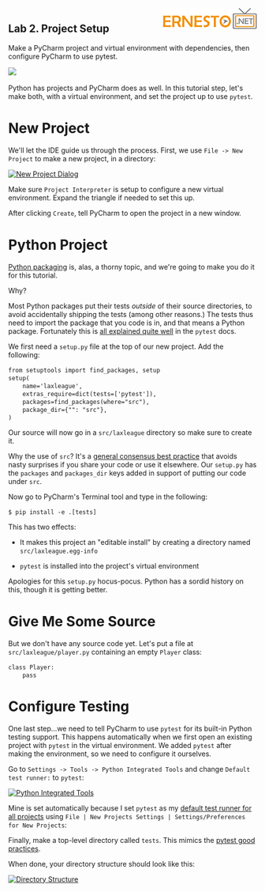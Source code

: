 <img align="right" src="../logo.png">


Lab 2. Project Setup
----------------------------

Make a PyCharm project and virtual environment with dependencies, then
configure PyCharm to use pytest.

[![](https://img.youtube.com/vi/mLYTP41H8U0/0.jpg)](https://www.youtube.com/watch?v=mLYTP41H8U0)


Python has projects and PyCharm does as well. In this tutorial step,
let's make both, with a virtual environment, and set the project up to
use `pytest`.

New Project
===========

We'll let the IDE guide us through the process. First, we use
`File -> New Project` to make a new project, in a directory:

[![New Project
Dialog](./images/new_project_dialog.png "New Project Dialog")](https://www.jetbrains.com/pycharm/guide/static/d5291b3cf29b3e18e8b030e4f287eb12/612f7/new_project_dialog.png)

Make sure `Project Interpreter` is setup to configure a new virtual
environment. Expand the triangle if needed to set this up.

After clicking `Create`, tell PyCharm to open the project in a new
window.

Python Project
==============

[Python
packaging](https://packaging.python.org/tutorials/packaging-projects/)
is, alas, a thorny topic, and we're going to make you do it for this
tutorial.

Why?

Most Python packages put their tests *outside* of their source
directories, to avoid accidentally shipping the tests (among other
reasons.) The tests thus need to import the package that you code is in,
and that means a Python package. Fortunately this is [all explained
quite
well](https://docs.pytest.org/en/latest/goodpractices.html#tests-outside-application-code)
in the `pytest` docs.

We first need a `setup.py` file at the top of our new project. Add the
following:

```
from setuptools import find_packages, setup
setup(
    name='laxleague',
    extras_require=dict(tests=['pytest']),
    packages=find_packages(where="src"),
    package_dir={"": "src"},
)
```

Our source will now go in a `src/laxleague` directory so make sure to
create it.

Why the use of `src`? It's a [general consensus best
practice](https://hynek.me/articles/testing-packaging/) that avoids
nasty surprises if you share your code or use it elsewhere. Our
`setup.py` has the `packages` and `packages_dir` keys added in support
of putting our code under `src`.

Now go to PyCharm's Terminal tool and type in the following:

```
$ pip install -e .[tests]
```

This has two effects:

-   It makes this project an "editable install" by creating a directory
    named `src/laxleague.egg-info`

-   `pytest` is installed into the project's virtual environment

Apologies for this `setup.py` hocus-pocus. Python has a sordid history
on this, though it is getting better.

Give Me Some Source
===================

But we don't have any source code yet. Let's put a file at
`src/laxleague/player.py` containing an empty `Player` class:

```
class Player:
    pass
```

Configure Testing
=================

One last step...we need to tell PyCharm to use `pytest` for its built-in
Python testing support. This happens automatically when we first open an
existing project with `pytest` in the virtual environment. We added
`pytest` after making the environment, so we need to configure it
ourselves.

Go to `Settings -> Tools -> Python Integrated Tools` and change
`Default test runner:` to `pytest`:

[![Python Integrated
Tools](./images/python_integrated_tools.png "Python Integrated Tools")](https://www.jetbrains.com/pycharm/guide/static/c8d60acd684e9f21738d574f61b0e2d8/91f10/python_integrated_tools.png)

Mine is set automatically because I set `pytest` as my [default test
runner for all
projects](https://www.jetbrains.com/help/pycharm/configure-project-settings.html#new-default-settings)
using
`File | New Projects Settings | Settings/Preferences for New Projects`:

Finally, make a top-level directory called `tests`. This mimics the
[pytest good
practices](https://www.jetbrains.com/help/pycharm/configure-project-settings.html#new-default-settings).

When done, your directory structure should look like this:

[![Directory
Structure](./images/directory.png "Directory Structure")](./images/directory.png)
